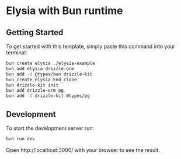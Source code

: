 # Elysia with Bun runtime


## Getting Started
To get started with this template, simply paste this command into your terminal:
```bash
bun create elysia ./elysia-example
bun add elysia drizzle-orm
bun add -d @types/bun drizzle-kit
bun create elysia End_clone
bun drizzle-kit init
bun add drizzle-orm pg
bun add -D drizzle-kit @types/pg
```



## Development
To start the development server run:
```bash
bun run dev
```

Open http://localhost:3000/ with your browser to see the result.